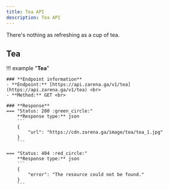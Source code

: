```yaml
---
title: Tea API
description: Tea API
---
```


There's nothing as refreshing as a cup of tea.

## Tea

!!! example "**Tea**"

    ### **Endpoint information**
    - **Endpoint:** [https://api.zarena.ga/v1/tea](https://api.zarena.ga/v1/tea) <br>
    - **Method:** GET <br>

    ### **Response**
    === "Status: 200 :green_circle:"
        **Response type:** json
        ```
        {
            "url": "https://cdn.zarena.ga/image/tea/tea_1.jpg"
        }
        ```

    === "Status: 404 :red_circle:"
        **Response type:** json
        ```
        {
            "error": "The resource could not be found."
        }
        ```
